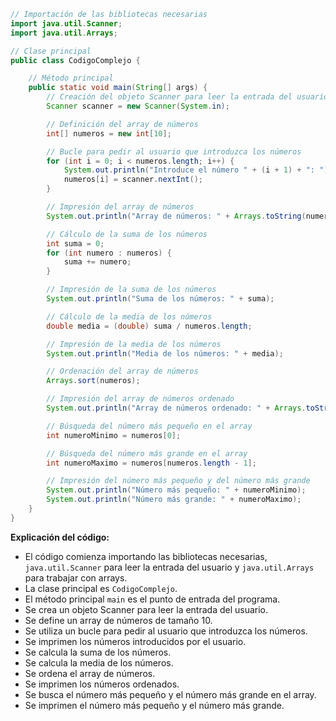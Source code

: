 ```java
// Importación de las bibliotecas necesarias
import java.util.Scanner;
import java.util.Arrays;

// Clase principal
public class CodigoComplejo {

    // Método principal
    public static void main(String[] args) {
        // Creación del objeto Scanner para leer la entrada del usuario
        Scanner scanner = new Scanner(System.in);

        // Definición del array de números
        int[] numeros = new int[10];

        // Bucle para pedir al usuario que introduzca los números
        for (int i = 0; i < numeros.length; i++) {
            System.out.println("Introduce el número " + (i + 1) + ": ");
            numeros[i] = scanner.nextInt();
        }

        // Impresión del array de números
        System.out.println("Array de números: " + Arrays.toString(numeros));

        // Cálculo de la suma de los números
        int suma = 0;
        for (int numero : numeros) {
            suma += numero;
        }

        // Impresión de la suma de los números
        System.out.println("Suma de los números: " + suma);

        // Cálculo de la media de los números
        double media = (double) suma / numeros.length;

        // Impresión de la media de los números
        System.out.println("Media de los números: " + media);

        // Ordenación del array de números
        Arrays.sort(numeros);

        // Impresión del array de números ordenado
        System.out.println("Array de números ordenado: " + Arrays.toString(numeros));

        // Búsqueda del número más pequeño en el array
        int numeroMinimo = numeros[0];

        // Búsqueda del número más grande en el array
        int numeroMaximo = numeros[numeros.length - 1];

        // Impresión del número más pequeño y del número más grande
        System.out.println("Número más pequeño: " + numeroMinimo);
        System.out.println("Número más grande: " + numeroMaximo);
    }
}
```

**Explicación del código:**

* El código comienza importando las bibliotecas necesarias, `java.util.Scanner` para leer la entrada del usuario y `java.util.Arrays` para trabajar con arrays.
* La clase principal es `CodigoComplejo`.
* El método principal `main` es el punto de entrada del programa.
* Se crea un objeto Scanner para leer la entrada del usuario.
* Se define un array de números de tamaño 10.
* Se utiliza un bucle para pedir al usuario que introduzca los números.
* Se imprimen los números introducidos por el usuario.
* Se calcula la suma de los números.
* Se calcula la media de los números.
* Se ordena el array de números.
* Se imprimen los números ordenados.
* Se busca el número más pequeño y el número más grande en el array.
* Se imprimen el número más pequeño y el número más grande.